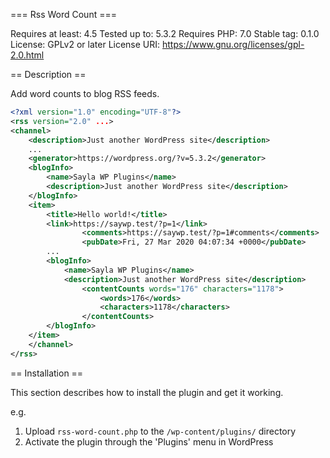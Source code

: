 === Rss Word Count ===

Requires at least: 4.5
Tested up to: 5.3.2
Requires PHP: 7.0
Stable tag: 0.1.0
License: GPLv2 or later
License URI: https://www.gnu.org/licenses/gpl-2.0.html

== Description ==

Add word counts to blog RSS feeds.

```xml
<?xml version="1.0" encoding="UTF-8"?>
<rss version="2.0" ...>
<channel>
	<description>Just another WordPress site</description>
	...     
    <generator>https://wordpress.org/?v=5.3.2</generator>
	<blogInfo>
        <name>Sayla WP Plugins</name>
        <description>Just another WordPress site</description>
    </blogInfo>
	<item>
		<title>Hello world!</title>
		<link>https://saywp.test/?p=1</link>
				<comments>https://saywp.test/?p=1#comments</comments>
				<pubDate>Fri, 27 Mar 2020 04:07:34 +0000</pubDate>
		...
        <blogInfo>
            <name>Sayla WP Plugins</name>
            <description>Just another WordPress site</description>
                <contentCounts words="176" characters="1178">
                    <words>176</words>
                    <characters>1178</characters>
                </contentCounts> 
        </blogInfo>
	</item>
	</channel>
</rss>
```

== Installation ==

This section describes how to install the plugin and get it working.

e.g.

1. Upload `rss-word-count.php` to the `/wp-content/plugins/` directory
1. Activate the plugin through the 'Plugins' menu in WordPress
